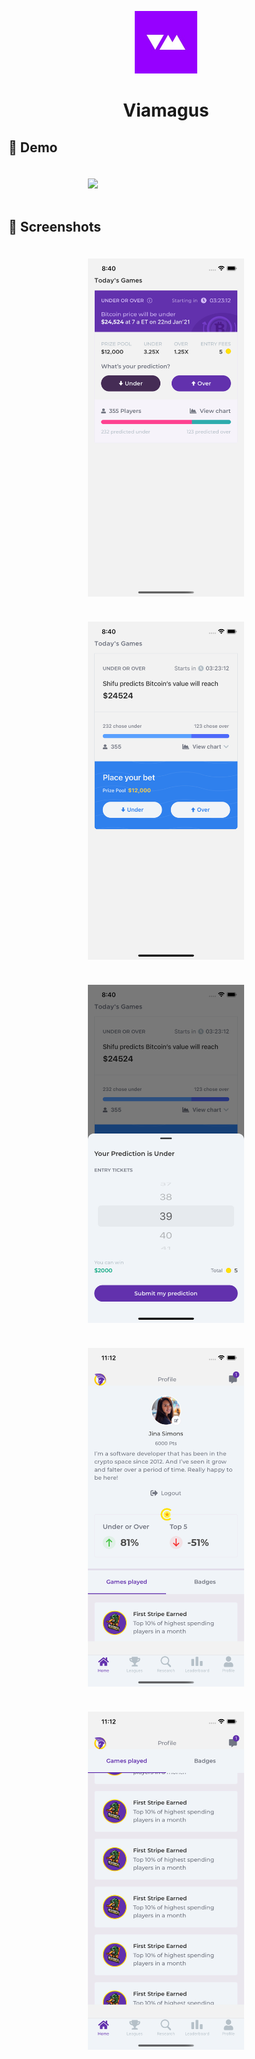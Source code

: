 <p align="center">
  <a>
    <img width="100px" src="./assets/icon.png">
  </a>
  <h1 align="center">Viamagus</h1>  
</p>

## :camera_flash: Demo

<div align="center" style="margin:auto;width:100%;display:flex;justify-content:center;align-items:center;">
<!-- <video width="250px" margin="30px" style="margin:20px;" src="./readme/viamagus.mp4"></video> -->
<img width="250px" margin="30px" style="margin:20px;" src="./readme/viamagus.gif">
</div>

## :camera_flash: Screenshots

<div align="center" style="margin:auto;width:100%;display:flex;justify-content:center;align-items:center;flex-wrap:wrap;">
<img width="250px" margin="30px" style="margin:20px;" src="./readme/today.png">
<img width="250px" margin="30px" style="margin:20px;" src="./readme/home.png">
<img width="250px" margin="30px" style="margin:20px;" src="./readme/sheet.png">
<img width="250px" margin="30px" style="margin:20px;" src="./readme/profiles.png">
<img width="250px" margin="30px" style="margin:20px;" src="./readme/game.png">
</div>

<br>
<br>

